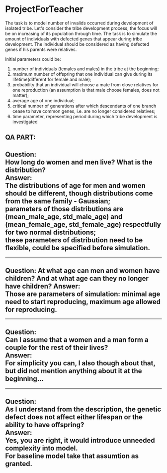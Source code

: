 # ProjectForTeacher

The task is to model number of invalids occurred during development of isolated tribe.
Let's consider the tribe development process, the focus will be on increasing of its population through time. 
The task is to simulate the amount of individuals with defected genes that appear during tribe development. 
The individual should be considered as having defected genes if his parents were relatives. 

Initial parameters could be:
1) number of individuals (females and males) in the tribe at the beginning;
2) maximum number of offspring that one individual can give during its lifetime(different for female and male);
3) probability that an individual will choose a mate from close relatives for one reproduction (an assumption is that male choose females, does not matter);
4) average age of one individual;
5) critical number of generations after which descendants of one branch cease to have common genes, i.e. are no longer considered relatives;
6) time parameter, representing period during which tribe development is investigated

QA PART:
----------------------------------------------------------------------------------------------------------------------------------------------------
Question:   
How long do women and men live? What is the distribution?  
Answer:      
The distributions of age for men and women should be different, though distributions come from the same family - Gaussian;  
parameters of those distributions are (mean_male_age, std_male_age) and (mean_female_age, std_female_age) respectfully for two normal distributions;  
these parameters of distribution need to be flexible, could be specified before simulation.   
----------------------------------------------------------------------------------------------------------------------------------------------------

----------------------------------------------------------------------------------------------------------------------------------------------------
Question:
At what age can men and women have children?  And at what age can they no longer have children?
Answer:     
Those are parameters of simulation: minimal age need to start reproducing, maximum age allowed for reproducing.
----------------------------------------------------------------------------------------------------------------------------------------------------

----------------------------------------------------------------------------------------------------------------------------------------------------
Question:  
Can I assume that a women and a man form a couple for the rest of their lives?  
Answer:   
For simplicity you can, I also though about that, but did not mention anything about it at the beginning...  
----------------------------------------------------------------------------------------------------------------------------------------------------

----------------------------------------------------------------------------------------------------------------------------------------------------
Question:  
As I understand from the description, the genetic defect does not affect either lifespan or the ability to have offspring?  
Answer:     
Yes, you are right, it would introduce unneeded complexity into model.  
For baseline model take that assumtion as granted.  
----------------------------------------------------------------------------------------------------------------------------------------------------
